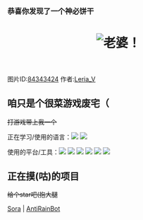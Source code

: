 ### 恭喜你发现了一个神必饼干

<h1 align="center">
  <img src="https://user-images.githubusercontent.com/7535224/126739404-b82e0f8e-cbda-4f8e-934d-c811323356f8.jpg" alt="老婆！">
  <br>
  <font size="12">
    
  </font>
  <br>
</h1>

图片ID:[84343424](https://www.pixiv.net/artworks/84343424) 作者:[Leria_V](https://www.pixiv.net/users/19440186)

## 咱只是个很菜游戏废宅（

~~打游戏带上我一个~~

正在学习/使用的语言：[![](https://img.shields.io/badge/.Net-%23239120.svg?&style=flat-square&logo=c-sharp&logoColor=white)](https://docs.microsoft.com/en-us/dotnet/csharp/) [![](https://img.shields.io/badge/Go-blue.svg?&style=flat-square&logo=go&logoColor=white)](https://golang.org/)

使用的平台/工具：[![](https://img.shields.io/badge/IDE-Visual%20Studio-purple?style=flat-square&logo=visual-studio)](https://visualstudio.microsoft.com/zh-hans/) [![](https://img.shields.io/badge/IDE-Goland-blue?style=flat-square&logo=IntelliJ%20IDEA)](https://www.jetbrains.com/go/) [![](https://img.shields.io/badge/IDE-Rider-black?style=flat-square&logo=IntelliJ%20IDEA)](https://www.jetbrains.com/rider/) [![](https://img.shields.io/badge/Tool-Visual%20Studio%20Code-blue?style=flat-square&logo=visual-studio-code)](https://code.visualstudio.com/) [![](https://img.shields.io/badge/Tool-ReSharper-green?style=flat-square&logo=IntelliJ%20IDEA)](https://www.jetbrains.com/resharper/) [![](https://img.shields.io/badge/-Git-f05032?style=flat-square&logo=git&logoColor=white)](https://git-scm.com/)

## 正在摸(咕)的项目
~~给个star吧(抱大腿~~

[Sora](https://github.com/Yukari316/Sora) | [AntiRainBot](https://github.com/Yukari316/AntiRainBot)
